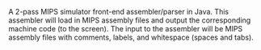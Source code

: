 A 2-pass MIPS simulator front-end assembler/parser in Java.  This assembler will load in MIPS assembly files and output the corresponding machine code (to the screen). The input to the assembler will be MIPS assembly files with comments, labels, and whitespace (spaces and tabs). 
